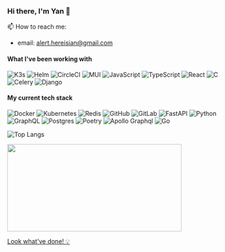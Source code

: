 ### Hi there, I'm Yan 👋

<!-- 🌱 I’m currently learning: -->
<!-- - **Rust** -->
<!-- - **OCaml** -->
<!-- - **Elixir** -->

📫 How to reach me:
- email: alert.hereisian@gmail.com

<!--
🤔 I’m looking for help with:
- **Three.js**

- 👨‍💻 I'm open for job opportunities
- 🔭 I’m currently working on ...
- 👯 I’m looking to collaborate on ...
- 🤔 I’m looking for help with ...
- 💬 Ask me about ...
- 📫 How to reach me: ...
- ⚡ Fun fact: ...
-->
#### What I've been working with
![K3s](https://img.shields.io/badge/k3s%20-%23FFC61C?&style=for-the-badge&logo=k3s&logoColor=black)
![Helm](https://img.shields.io/badge/helm%20-%230F1689?&style=for-the-badge&logo=helm&logoColor=white)
![CircleCI](https://img.shields.io/badge/circleci%20-%23343434?&style=for-the-badge&logo=circleci&logoColor=white)
![MUI](https://img.shields.io/badge/mui%20-%23007FFF?&style=for-the-badge&logo=mui&logoColor=white)
![JavaScript](https://img.shields.io/badge/javascript%20-%23323330?&style=for-the-badge&logo=javascript&logoColor=%23F7DF1E)
![TypeScript](https://img.shields.io/badge/typescript%20-%233178C6?&style=for-the-badge&logo=typescript&logoColor=white)
![React](https://img.shields.io/badge/react%20-%23282c34?&style=for-the-badge&logo=react&logoColor=%2361dafb)
![C](https://img.shields.io/badge/clang%20-%23A8B9CC?&style=for-the-badge&logo=c&logoColor=white)
![Celery](https://img.shields.io/badge/celery%20-%2337814A?&style=for-the-badge&logo=celery&logoColor=white)
![Django](https://img.shields.io/badge/django%20-%230c4b33?&style=for-the-badge&logo=django&logoColor=white)

#### My current tech stack
![Docker](https://img.shields.io/badge/docker%20-%232496ED?&style=for-the-badge&logo=docker&logoColor=white)
![Kubernetes](https://img.shields.io/badge/kubernetes%20-%23326CE5?&style=for-the-badge&logo=kubernetes&logoColor=white)
![Redis](https://img.shields.io/badge/redis%20-%23DC382D?&style=for-the-badge&logo=redis&logoColor=white)
![GitHub](https://img.shields.io/badge/github%20-%23121011?&style=for-the-badge&logo=github&logoColor=white)
![GitLab](https://img.shields.io/badge/gitlab%20-%23181717?&style=for-the-badge&logo=gitlab&logoColor=white)
![FastAPI](https://img.shields.io/badge/fastapi%20-%23009688?&style=for-the-badge&logo=fastapi&logoColor=white)
![Python](https://img.shields.io/badge/python%20-%231e415e?&style=for-the-badge&logo=python&logoColor=white)
![GraphQL](https://img.shields.io/badge/graphql%20-%23E10098?&style=for-the-badge&logo=graphql&logoColor=white)
![Postgres](https://img.shields.io/badge/postgres%20-%234169E1?&style=for-the-badge&logo=postgresql&logoColor=white)
![Poetry](https://img.shields.io/badge/poetry%20-%2360A5FA?&style=for-the-badge&logo=poetry&logoColor=white)
![Apollo Graphql](https://img.shields.io/badge/apollo_graphql%20-%23311C87?style=for-the-badge&logo=apollographql)
![Go](https://img.shields.io/badge/golang%20-%2300ADD8.svg?&style=for-the-badge&logo=go&logoColor=white)

![Top Langs](https://github-readme-stats.vercel.app/api/top-langs/?username=yan-aint-nickname&langs_count=8)

<div>
    <img src="https://media.giphy.com/media/NTur7XlVDUdqM/giphy.gif" width="400" height="200"/>
</div>

[Look what've done! 💡](https://yan-aint-nickname.github.io/p5-sketches/)
